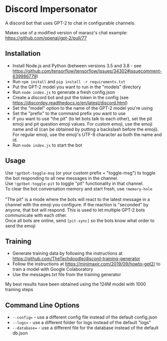 # Discord Impersonator

A discord bot that uses GPT-2 to chat in configurable channels.

Makes use of a modified version of maraoz's chat example: https://github.com/openai/gpt-2/pull/77

## Installation
 - Install Node.js and Python (between versions 3.5 and 3.8 - see https://github.com/tensorflow/tensorflow/issues/34302#issuecomment-639986779)
 - Run `npm install` and `pip install -r requirements.txt`
 - Put the GPT-2 model you want to run in the "models" directory
 - Run `node index.js` to generate a fresh config.json
 - Create a discord bot and put the token in the config (see https://discordpy.readthedocs.io/en/latest/discord.html)
 - Set the "model" option to the name of the GPT-2 model you're using
 - Set the "prefix" to the command prefix you want to use
 - If you want to use "the pit" (to let bots talk to each other), set the pit emoji and pit question emoji values.
   For custom emoji, use the emoji name and id (can be obtained by putting a backslash before the emoji).
   For regular emoji, use the emoji's UTF-8 character as both the name and id.
 - Run `node index.js` to start the bot

## Usage
Use `!gptbot-toggle-msg` (or your custom prefix + "toggle-msg") to toggle the bot responding to all new messages in the channel.\
Use `!gptbot-toggle-pit` to toggle "pit" functionality in that channel.\
To clear the bot conversation memory and start fresh, use `!memory-hole`\
\
"The pit" is a mode where the bots will react to the latest message in a channel with the emoji you configure. If the reaction is "seconded" by anyone, that bot will respond. This is used to let multiple GPT-2 bots communicate with each other.\
Once all bots are online, send `[pit-sync]` so the bots know what order to send the emoji

## Training
 - Generate training data by following the instructions at https://github.com/TheTechdoodle/discord-training-generator
 - Follow the instructions at https://minimaxir.com/2019/09/howto-gpt2/ to train a model with Google Colaboratory
 - Use the messages.txt file from the training generator

My best results have been obtained using the 124M model with 1000 training steps

## Command Line Options
 - `--config=` - use a different config file instead of the default config.json
 - `--logs=` - use a different folder for logs instead of the default "logs"
 - `--database=` - use a different file for the database instead of the default db.json 
